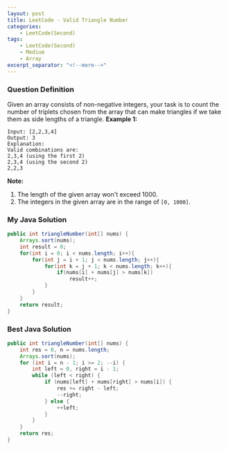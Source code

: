 ```yaml
---
layout: post
title: LeetCode - Valid Triangle Number
categories:
    - LeetCode(Second)
tags:
    - LeetCode(Second)
    - Medium
    - Array
excerpt_separator: "<!--more-->"
---
```


### Question Definition
Given an array consists of non-negative integers, your task is to count the number of triplets chosen from the array that can make triangles if we take them as side lengths of a triangle.
**Example 1:**
```
Input: [2,2,3,4]
Output: 3
Explanation:
Valid combinations are:
2,3,4 (using the first 2)
2,3,4 (using the second 2)
2,2,3
```
**Note:**
1. The length of the given array won't exceed 1000.
2. The integers in the given array are in the range of `[0, 1000]`.
### My Java Solution
```java
public int triangleNumber(int[] nums) {
    Arrays.sort(nums);
    int result = 0;
    for(int i = 0; i < nums.length; i++){
        for(int j = i + 1; j < nums.length; j++){
            for(int k = j + 1; k < nums.length; k++){
                if(nums[i] + nums[j] > nums[k])
                    result++;
            }
        }
    }
    return result;
}
```
### Best Java Solution
```java
public int triangleNumber(int[] nums) {
    int res = 0, n = nums.length;
    Arrays.sort(nums);
    for (int i = n - 1; i >= 2; --i) {
        int left = 0, right = i - 1;
        while (left < right) {
            if (nums[left] + nums[right] > nums[i]) {
                res += right - left;
                --right;
            } else {
                ++left;
            }
        }
    }
    return res;
}
```